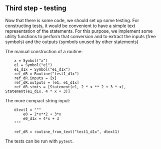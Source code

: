 
## Third step - testing

Now that there is some code, we should set up some testing.
For constructing tests, it would be convenient to have a simple text representation of the statements.
For this purpose, we implement some utility functions to perform that conversion and to extract the inputs (free symbols)
and the outputs (symbols unused by other statements)


The manual construction of a routine:
```
    x = Symbol("x")
    e1 = Symbol("e1")
    e1_d1x = Symbol("e1_d1x")
    ref_dR = Routine("test1_d1x")
    ref_dR.inputs = [x]
    ref_dR.outputs = [e1, e1_d1x]
    ref_dR.stmts = [Statement(e1, 2 * x ** 2 + 3 * x), Statement(e1_d1x, 4 * x + 3)]
```


The more compact string input:
```
    dtext1 = """
        e0 = 2*x**2 + 3*x
        e0_d1x = 4*x + 3
    """

    ref_dR = routine_from_text("test1_d1x", dtext1)
```


The tests can be run with `pytest`.



